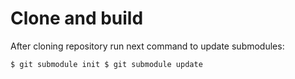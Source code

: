 # Clone and build

After cloning repository run next command to update submodules:

`$ git submodule init
 $ git submodule update`
 
 
